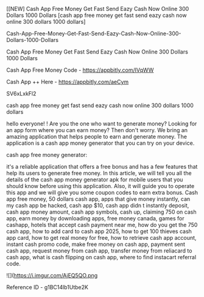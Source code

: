 [[NEW] Cash App Free Money Get Fast Send Eazy Cash Now Online 300 Dollars 1000 Dollars [cash app free money get fast send eazy cash now online 300 dollars 1000 dollars]

Cash-App-Free-Money-Get-Fast-Send-Eazy-Cash-Now-Online-300-Dollars-1000-Dollars

Cash App Free Money Get Fast Send Eazy Cash Now Online 300 Dollars 1000 Dollars

Cash App Free Money Code -  https://appbitly.com/IVqWW


Cash App ++ Here - https://appbitly.com/aeCym


SV6xLxkFl2

cash app free money get fast send eazy cash now online 300 dollars 1000 dollars

hello everyone! ! Are you the one who want to generate money? Looking for an app form where you can earn money? Then don't worry. We bring an amazing application that helps people to earn and generate money. The application is a cash app money generator that you can try on your device.

cash app free money generator:

it's a reliable application that offers a free bonus and has a few features that help its users to generate free money. In this article, we will tell you all the details of the cash app money generator apk for mobile users that you should know before using this application. Also, it will guide you to operate this app and we will give you some coupon codes to earn extra bonus. Cash app free money, 50 dollars cash app, apps that give money instantly, can my cash app be hacked, cash app $10, cash app didn t instantly deposit, cash app money amount, cash app symbols, cash up, claiming 750 on cash app, earn money by downloading apps, free money canada, games for cashapp, hotels that accept cash payment near me, how do you get the 750 cash app, how to add card to cash app 2025, how to get 100 thieves cash app card, how to get real money for free, how to retrieve cash app account, instant cash promo code, make free money on cash app, payment sent cash app, request money from cash app, transfer money from reliacard to cash app, what is cash flipping on cash app, where to find instacart referral code.

![](https://i.imgur.com/AjEQ5QO.png

Reference ID - g1BC14lb1Utbe2K